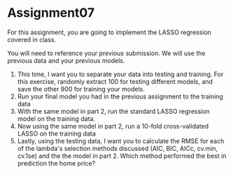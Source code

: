 # Assignment07

For this assignment, you are going to implement the LASSO regression covered in class.

You will need to reference your previous submission. We will use the previous data and your previous models.

1.  This time, I want you to separate your data into testing and training. For this exercise, randomly extract 100 for testing different models, and save the other 900 for training your models.
2.  Run your final model you had in the previous assignment to the training data
3.  With the same model in part 2, run the standard LASSO regression model on the training data.
4.  Now using the same model in part 2, run a 10-fold cross-validated LASSO on the training data
5.  Lastly, using the testing data, I want you to calculate the RMSE for each of the lambda's selection methods discussed (AIC, BIC, AICc, cv.min, cv.1se) and the the model in part 2. Which method performed the best in prediction the home price?
